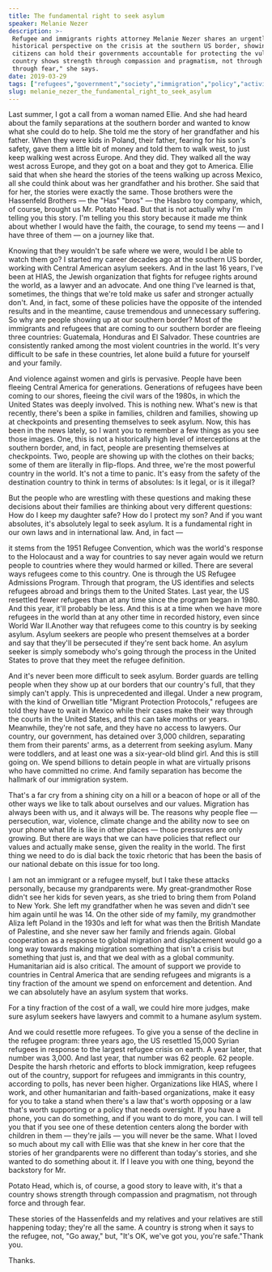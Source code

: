 ```yaml
---
title: The fundamental right to seek asylum
speaker: Melanie Nezer
description: >-
 Refugee and immigrants rights attorney Melanie Nezer shares an urgently needed
 historical perspective on the crisis at the southern US border, showing how
 citizens can hold their governments accountable for protecting the vulnerable. "A
 country shows strength through compassion and pragmatism, not through force and
 through fear," she says.
date: 2019-03-29
tags: ["refugees","government","society","immigration","policy","activism","social-change","humanity","history","tedx"]
slug: melanie_nezer_the_fundamental_right_to_seek_asylum
---
```


Last summer, I got a call from a woman named Ellie. And she had heard about the family
separations at the southern border and wanted to know what she could do to help. She told
me the story of her grandfather and his father. When they were kids in Poland, their
father, fearing for his son's safety, gave them a little bit of money and told them to
walk west, to just keep walking west across Europe. And they did. They walked all the way
west across Europe, and they got on a boat and they got to America. Ellie said that when
she heard the stories of the teens walking up across Mexico, all she could think about was
her grandfather and his brother. She said that for her, the stories were exactly the
same. Those brothers were the Hassenfeld Brothers — the "Has" "bros" — the Hasbro toy
company, which, of course, brought us Mr. Potato Head. But that is not actually why I'm
telling you this story. I'm telling you this story because it made me think about whether
I would have the faith, the courage, to send my teens — and I have three of them — on a
journey like that.

Knowing that they wouldn't be safe where we were, would I be able to watch them go? I
started my career decades ago at the southern US border, working with Central American
asylum seekers. And in the last 16 years, I've been at HIAS, the Jewish organization that
fights for refugee rights around the world, as a lawyer and an advocate. And one thing
I've learned is that, sometimes, the things that we're told make us safer and stronger
actually don't. And, in fact, some of these policies have the opposite of the intended
results and in the meantime, cause tremendous and unnecessary suffering. So why are people
showing up at our southern border? Most of the immigrants and refugees that are coming to
our southern border are fleeing three countries: Guatemala, Honduras and El Salvador.
These countries are consistently ranked among the most violent countries in the world.
It's very difficult to be safe in these countries, let alone build a future for yourself
and your family.

And violence against women and girls is pervasive. People have been fleeing Central
America for generations. Generations of refugees have been coming to our shores, fleeing
the civil wars of the 1980s, in which the United States was deeply involved. This is
nothing new. What's new is that recently, there's been a spike in families, children and
families, showing up at checkpoints and presenting themselves to seek asylum. Now, this has
been in the news lately, so I want you to remember a few things as you see those images.
One, this is not a historically high level of interceptions at the southern border, and,
in fact, people are presenting themselves at checkpoints. Two, people are showing up with
the clothes on their backs; some of them are literally in flip-flops. And three, we're the
most powerful country in the world. It's not a time to panic. It's easy from the safety of
the destination country to think in terms of absolutes: Is it legal, or is it
illegal?

But the people who are wrestling with these questions and making these decisions about
their families are thinking about very different questions: How do I keep my daughter
safe? How do I protect my son? And if you want absolutes, it's absolutely legal to seek
asylum. It is a fundamental right in our own laws and in international law. And, in fact
—

it stems from the 1951 Refugee Convention, which was the world's response to the Holocaust
and a way for countries to say never again would we return people to countries where they
would harmed or killed. There are several ways refugees come to this country. One is
through the US Refugee Admissions Program. Through that program, the US identifies and
selects refugees abroad and brings them to the United States. Last year, the US resettled
fewer refugees than at any time since the program began in 1980. And this year, it'll
probably be less. And this is at a time when we have more refugees in the world than at
any other time in recorded history, even since World War II.Another way that refugees come
to this country is by seeking asylum. Asylum seekers are people who present themselves at
a border and say that they'll be persecuted if they're sent back home. An asylum seeker is
simply somebody who's going through the process in the United States to prove that they
meet the refugee definition.

And it's never been more difficult to seek asylum. Border guards are telling people when
they show up at our borders that our country's full, that they simply can't apply. This is
unprecedented and illegal. Under a new program, with the kind of Orwellian title "Migrant
Protection Protocols," refugees are told they have to wait in Mexico while their cases
make their way through the courts in the United States, and this can take months or years.
Meanwhile, they're not safe, and they have no access to lawyers. Our country, our
government, has detained over 3,000 children, separating them from their parents' arms, as
a deterrent from seeking asylum. Many were toddlers, and at least one was a six-year-old
blind girl. And this is still going on. We spend billions to detain people in what are
virtually prisons who have committed no crime. And family separation has become the
hallmark of our immigration system.

That's a far cry from a shining city on a hill or a beacon of hope or all of the other
ways we like to talk about ourselves and our values. Migration has always been with us, and
it always will be. The reasons why people flee — persecution, war, violence, climate
change and the ability now to see on your phone what life is like in other places — those
pressures are only growing. But there are ways that we can have policies that reflect our
values and actually make sense, given the reality in the world. The first thing we need to
do is dial back the toxic rhetoric that has been the basis of our national debate on this
issue for too long.

I am not an immigrant or a refugee myself, but I take these attacks personally, because my
grandparents were. My great-grandmother Rose didn't see her kids for seven years, as she
tried to bring them from Poland to New York. She left my grandfather when he was seven and
didn't see him again until he was 14. On the other side of my family, my grandmother Aliza
left Poland in the 1930s and left for what was then the British Mandate of Palestine, and
she never saw her family and friends again. Global cooperation as a response to global
migration and displacement would go a long way towards making migration something that
isn't a crisis but something that just is, and that we deal with as a global community.
Humanitarian aid is also critical. The amount of support we provide to countries in
Central America that are sending refugees and migrants is a tiny fraction of the amount we
spend on enforcement and detention. And we can absolutely have an asylum system that
works.

For a tiny fraction of the cost of a wall, we could hire more judges, make sure asylum
seekers have lawyers and commit to a humane asylum system.

And we could resettle more refugees. To give you a sense of the decline in the refugee
program: three years ago, the US resettled 15,000 Syrian refugees in response to the
largest refugee crisis on earth. A year later, that number was 3,000. And last year, that
number was 62 people. 62 people. Despite the harsh rhetoric and efforts to block
immigration, keep refugees out of the country, support for refugees and immigrants in this
country, according to polls, has never been higher. Organizations like HIAS, where I work,
and other humanitarian and faith-based organizations, make it easy for you to take a stand
when there's a law that's worth opposing or a law that's worth supporting or a policy that
needs oversight. If you have a phone, you can do something, and if you want to do more,
you can. I will tell you that if you see one of these detention centers along the border
with children in them — they're jails — you will never be the same. What I loved so much
about my call with Ellie was that she knew in her core that the stories of her
grandparents were no different than today's stories, and she wanted to do something about
it. If I leave you with one thing, beyond the backstory for Mr.

Potato Head, which is, of course, a good story to leave with, it's that a country shows
strength through compassion and pragmatism, not through force and through
fear.

These stories of the Hassenfelds and my relatives and your relatives are still happening
today; they're all the same. A country is strong when it says to the refugee, not, "Go
away," but, "It's OK, we've got you, you're safe."Thank you.

Thanks.

<!--
ad_duration=3.33
comment_count=25
event="TEDxMidAtlantic"
external_start_time=0
has_talk_citation=1
intro_duration=11.82
is_subtitle_required="False"
is_talk_featured="True"
language="en"
language_swap="False"
native_language="en"
number_of_related_talks=6
number_of_speakers=1
number_of_subtitled_videos=20
number_of_tags=10
number_of_talk_download_languages=20
number_of_talk_more_resources=0
number_of_talk_recommendations=1
number_of_talks_take_actions=1
post_ad_duration=0.83
published_timestamp="2019-07-16 19:53:55"
recording_date="2019-03-29"
speaker_description="Refugee and immigrants rights attorney"
speaker_is_published=1
speaker_name="Melanie Nezer"
talk_more_resources=[]
talk_name="The fundamental right to seek asylum"
talk_recommendations_blurb="More resources curated by Melanie Nezer"
talks_tags=["refugees","government","society","immigration","policy","activism","social-change","humanity","history","tedx"]
url_audio="https://download.ted.com/talks/MelanieNezer_2019X.mp3?apikey=acme-roadrunner"
url_photo_speaker="https://pe.tedcdn.com/images/ted/2f33d44619c22a4360a25597252e85952c7fbddc_254x191.jpg"
url_photo_talk="https://s3.amazonaws.com/talkstar-photos/uploads/7c24f397-519c-4351-a389-562c51779cef/MelanieNezer_2019X-embed.jpg"
url_webpage="https://www.ted.com/talks/melanie_nezer_the_fundamental_right_to_seek_asylum"
video_type_name="TEDx Talk"
-->